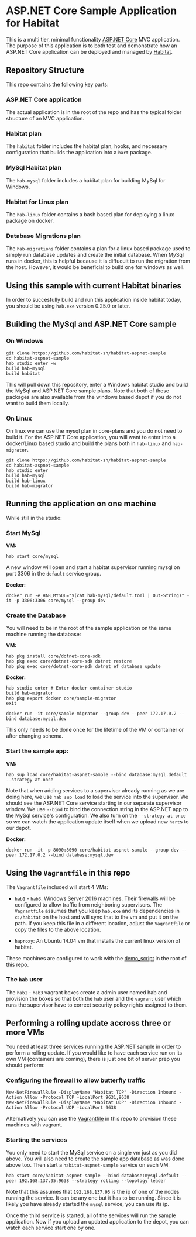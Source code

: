 # ASP.NET Core Sample Application for Habitat

This is a multi tier, minimal functionality [ASP.NET Core](https://www.asp.net/core) MVC application. The purpose of this application is to both test and demonstrate how an ASP.NET Core application can be deployed and managed by [Habitat](https://www.habitat.sh/).

## Repository Structure

This repo contains the following key parts:

### ASP.NET Core application

The actual application is in the root of the repo and has the typical folder structure of an MVC application.

### Habitat plan

The `habitat` folder includes the habitat plan, hooks, and necessary configuration that builds the application into a `hart` package.

### MySql Habitat plan

The `hab-mysql` folder includes a habitat plan for building MySql for Windows.

### Habitat for Linux plan

The `hab-linux` folder contains a bash based plan for deploying a linux package on docker.

### Database Migrations plan

The `hab-migrations` folder contains a plan for a linux based package used to simply run database updates and create the initial database. When MySql runs in docker, this is helpful because it is diffucult to run the migration from the host. However, it would be beneficial to build one for windows as well.

## Using this sample with current Habitat binaries

In order to succesfully build and run this application inside habitat today, you should be using `hab.exe` version 0.25.0 or later.

## Building the MySql and ASP.NET Core sample

### On Windows

```
git clone https://github.com/habitat-sh/habitat-aspnet-sample
cd habitat-aspnet-sample
hab studio enter -w
build hab-mysql
build habitat
```

This will pull down this repository, enter a Windows habitat studio and build the MySql and ASP.NET Core sample plans. Note that both of these packages are also available from the windows based depot if you do not want to build them locally.

### On Linux

On linux we can use the mysql plan in core-plans and you do not need to build it. For the ASP.NET Core application, you will want to enter into a docker/Linux based studio and build the plans both in `hab-linux` and `hab-migrator`.

```
git clone https://github.com/habitat-sh/habitat-aspnet-sample
cd habitat-aspnet-sample
hab studio enter
build hab-mysql
build hab-linux
build hab-migrator
```

## Running the application on one machine

While still in the studio:

### Start MySql

**VM:**
```
hab start core/mysql
```

A new window will open and start a habitat supervisor running mysql on port 3306 in the `default` service group.


**Docker:**
```
docker run -e HAB_MYSQL="$(cat hab-mysql/default.toml | Out-String)" -it -p 3306:3306 core/mysql --group dev
```

### Create the Database

You will need to be in the root of the sample application on the same machine running the database:

**VM:**
```
hab pkg install core/dotnet-core-sdk
hab pkg exec core/dotnet-core-sdk dotnet restore
hab pkg exec core/dotnet-core-sdk dotnet ef database update
```

**Docker:**
```
hab studio enter # Enter docker container studio
build hab-migrator
hab pkg export docker core/sample-migrator
exit

docker run -it core/sample-migrator --group dev --peer 172.17.0.2 --bind database:mysql.dev
```

This only needs to be done once for the lifetime of the VM or container or after changing schema.

### Start the sample app:

**VM:**
```
hab sup load core/habitat-aspnet-sample --bind database:mysql.default --strategy at-once
```

Note that when adding services to a supervisor already running as we are doing here, we use `hab sup load` to load the service into the supervisor. We should see the ASP.NET Core service starting in our separate supervisor window. We use `--bind` to bind the connection string in the ASP.NET app to the MySql service's configuration. We also turn on the `--strategy at-once` so we can watch the application update itself when we upload new `hart`s to our depot.

**Docker:**
```
docker run -it -p 8090:8090 core/habitat-aspnet-sample --group dev --peer 172.17.0.2 --bind database:mysql.dev
```

## Using the `Vagrantfile` in this repo

The `Vagrantfile` included will start 4 VMs:

* `hab1` - `hab3`: Windows Server 2016 machines. Their firewalls will be configured to allow traffic from neighboring supervisors. The `Vagrantfile` assumes that you keep `hab.exe` and its dependencies in `c:/habitat` on the host and will sync that to the vm and put it on the path. If you keep this file in a different location, adjust the `Vagrantfile` or copy the files to the above location.

* `haproxy`: An Ubuntu 14.04 vm that installs the current linux version of habitat.

These machines are configured to work with the [demo_script](demo_script.md) in the root of this repo.

### The `hab` user

The `hab1` - `hab3` vagrant boxes create a admin user named hab and provision the boxes so that both the `hab` user and the `vagrant` user which runs the supervisor have to correct security policy rights assigned to them.

## Performing a rolling update accross three or more VMs

You need at least three services running the ASP.NET sample in order to perform a rolling update. If you would like to have each service run on its own VM (containers are coming), there is just one bit of server prep you should perform:

### Configuring the firewall to allow butterfly traffic

```
New-NetFirewallRule -DisplayName "Habitat TCP" -Direction Inbound -Action Allow -Protocol TCP -LocalPort 9631,9638
New-NetFirewallRule -DisplayName "Habitat UDP" -Direction Inbound -Action Allow -Protocol UDP -LocalPort 9638
```

Alternatively you can use the [Vagrantfile](Vagrantfile) in this repo to provision these machines with vagrant.

### Starting the services

You only need to start the MySql service on a single vm just as you did above. You will also need to create the sample app database as was done above too. Then start a `habitat-aspnet-sample` service on each VM:

```
hab start core/habitat-aspnet-sample --bind database:mysql.default --peer 192.168.137.95:9638 --strategy rolling --topology leader
```

Note that this assumes that `192.168.137.95` is the ip of one of the nodes running the service. It can be any one but it has to be running. Since it is likely you have already started the `mysql` service, you can use its ip.

Once the third service is started, all of the services will run the sample application. Now if you upload an updated application to the depot, you can watch each service start one by one.
